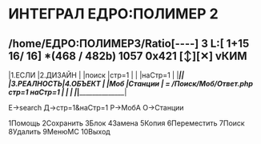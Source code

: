 # ИНТЕГРАЛ ЕДРО:ПОЛИМЕР 2

/home/ЕДРО:ПОЛИМЕР3/Ratio[----]  3 L:[  1+15  16/ 16] *(468 / 482b) 1057 0x421                                                        [↕][✕]
vКИМ
---------------------------------
|1.ЕСЛИ     |2.ДИЗАЙН          |
|поиск      |стр=1             |
|           |наСтр=1           |
|___________|__________________|
|3.РЕАЛНОСТЬ|4.ОБЪЕКТ          |
|Моб        |Станции           | = /Поиск/Моб/Ответ.php стр=1 наСтр=1
|           |                  |
|___________|__________________|


Е->search
Д->стр=1&наСтр=1
Р->МобА
О->Станции

































 1Помощь       2Сохранить    3Блок         4Замена       5Копия        6Переместить  7Поиск        8Удалить      9МенюMC      10Выход
